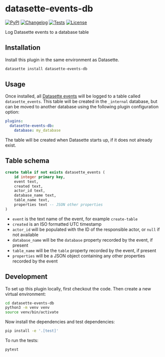# datasette-events-db

[![PyPI](https://img.shields.io/pypi/v/datasette-events-db.svg)](https://pypi.org/project/datasette-events-db/)
[![Changelog](https://img.shields.io/github/v/release/simonw/datasette-events-db?include_prereleases&label=changelog)](https://github.com/simonw/datasette-events-db/releases)
[![Tests](https://github.com/simonw/datasette-events-db/actions/workflows/test.yml/badge.svg)](https://github.com/simonw/datasette-events-db/actions/workflows/test.yml)
[![License](https://img.shields.io/badge/license-Apache%202.0-blue.svg)](https://github.com/simonw/datasette-events-db/blob/main/LICENSE)

Log Datasette events to a database table

## Installation

Install this plugin in the same environment as Datasette.
```bash
datasette install datasette-events-db
```
## Usage

Once installed, all [Datasette events](https://docs.datasette.io/en/latest/events.html) will be logged to a table called `datasette_events`. This table will be created in the `_internal` database, but can be moved to another database using the following plugin configuration option:

```yaml
plugins:
  datasette-events-db:
    database: my_database
```

The table will be created when Datasette starts up, if it does not already exist.

## Table schema

```sql
create table if not exists datasette_events (
    id integer primary key,
    event text,
    created text,
    actor_id text,
    database_name text,
    table_name text,
    properties text -- JSON other properties
)
```
- `event` is the text name of the event, for example `create-table`
- `created` is an ISO formatted UTC timestamp
- `actor_id` will be populated with the ID of the responsible actor, or `null` if not available
- `database_name` will be the `database` property recorded by the event, if present
- `table_name` will be the `table` property recorded by the event, if present
- `properties` will be a JSON object containing any other properties recorded by the event

## Development

To set up this plugin locally, first checkout the code. Then create a new virtual environment:
```bash
cd datasette-events-db
python3 -m venv venv
source venv/bin/activate
```
Now install the dependencies and test dependencies:
```bash
pip install -e '.[test]'
```
To run the tests:
```bash
pytest
```
